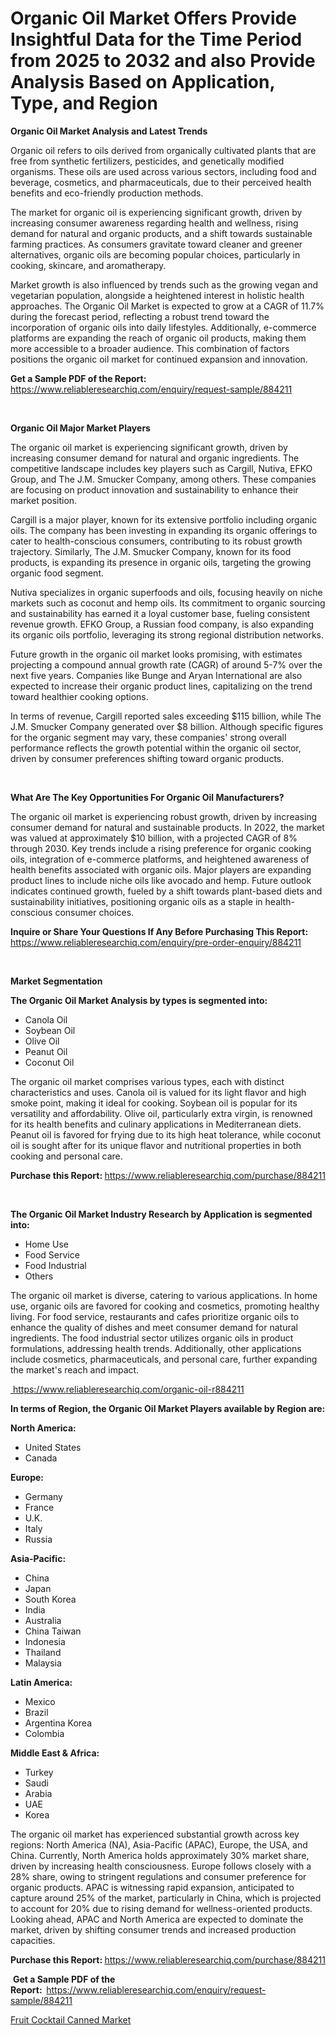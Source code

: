 <p><h1>Organic Oil Market Offers Provide Insightful Data for the Time Period from 2025 to 2032 and also Provide Analysis Based on Application, Type, and Region</h1></p><p><strong>Organic Oil Market Analysis and Latest Trends</strong></p>
<p><p>Organic oil refers to oils derived from organically cultivated plants that are free from synthetic fertilizers, pesticides, and genetically modified organisms. These oils are used across various sectors, including food and beverage, cosmetics, and pharmaceuticals, due to their perceived health benefits and eco-friendly production methods.</p><p>The market for organic oil is experiencing significant growth, driven by increasing consumer awareness regarding health and wellness, rising demand for natural and organic products, and a shift towards sustainable farming practices. As consumers gravitate toward cleaner and greener alternatives, organic oils are becoming popular choices, particularly in cooking, skincare, and aromatherapy.</p><p>Market growth is also influenced by trends such as the growing vegan and vegetarian population, alongside a heightened interest in holistic health approaches. The Organic Oil Market is expected to grow at a CAGR of 11.7% during the forecast period, reflecting a robust trend toward the incorporation of organic oils into daily lifestyles. Additionally, e-commerce platforms are expanding the reach of organic oil products, making them more accessible to a broader audience. This combination of factors positions the organic oil market for continued expansion and innovation.</p></p>
<p><strong>Get a Sample PDF of the Report:&nbsp;</strong> <a href="https://www.reliableresearchiq.com/enquiry/request-sample/884211?utm_campaign=2237&utm_medium=2&utm_source=Github&utm_content=ia&utm_term=14022025&utm_id=organic-oil">https://www.reliableresearchiq.com/enquiry/request-sample/884211</a></p>
<p>&nbsp;</p>
<p><strong>Organic Oil Major Market Players</strong></p>
<p><p>The organic oil market is experiencing significant growth, driven by increasing consumer demand for natural and organic ingredients. The competitive landscape includes key players such as Cargill, Nutiva, EFKO Group, and The J.M. Smucker Company, among others. These companies are focusing on product innovation and sustainability to enhance their market position.</p><p>Cargill is a major player, known for its extensive portfolio including organic oils. The company has been investing in expanding its organic offerings to cater to health-conscious consumers, contributing to its robust growth trajectory. Similarly, The J.M. Smucker Company, known for its food products, is expanding its presence in organic oils, targeting the growing organic food segment.</p><p>Nutiva specializes in organic superfoods and oils, focusing heavily on niche markets such as coconut and hemp oils. Its commitment to organic sourcing and sustainability has earned it a loyal customer base, fueling consistent revenue growth. EFKO Group, a Russian food company, is also expanding its organic oils portfolio, leveraging its strong regional distribution networks.</p><p>Future growth in the organic oil market looks promising, with estimates projecting a compound annual growth rate (CAGR) of around 5-7% over the next five years. Companies like Bunge and Aryan International are also expected to increase their organic product lines, capitalizing on the trend toward healthier cooking options.</p><p>In terms of revenue, Cargill reported sales exceeding $115 billion, while The J.M. Smucker Company generated over $8 billion. Although specific figures for the organic segment may vary, these companies' strong overall performance reflects the growth potential within the organic oil sector, driven by consumer preferences shifting toward organic products.</p></p>
<p>&nbsp;</p>
<p><strong>What Are The Key Opportunities For Organic Oil Manufacturers?</strong></p>
<p><p>The organic oil market is experiencing robust growth, driven by increasing consumer demand for natural and sustainable products. In 2022, the market was valued at approximately $10 billion, with a projected CAGR of 8% through 2030. Key trends include a rising preference for organic cooking oils, integration of e-commerce platforms, and heightened awareness of health benefits associated with organic oils. Major players are expanding product lines to include niche oils like avocado and hemp. Future outlook indicates continued growth, fueled by a shift towards plant-based diets and sustainability initiatives, positioning organic oils as a staple in health-conscious consumer choices.</p></p>
<p><strong>Inquire or Share Your Questions If Any Before Purchasing This Report:</strong> <a href="https://www.reliableresearchiq.com/enquiry/pre-order-enquiry/884211?utm_campaign=2237&utm_medium=2&utm_source=Github&utm_content=ia&utm_term=14022025&utm_id=organic-oil">https://www.reliableresearchiq.com/enquiry/pre-order-enquiry/884211</a></p>
<p>&nbsp;</p>
<p><strong>Market Segmentation</strong></p>
<p><strong>The Organic Oil Market Analysis by types is segmented into:</strong></p>
<p><ul><li>Canola Oil</li><li>Soybean Oil</li><li>Olive Oil</li><li>Peanut Oil</li><li>Coconut Oil</li></ul></p>
<p><p>The organic oil market comprises various types, each with distinct characteristics and uses. Canola oil is valued for its light flavor and high smoke point, making it ideal for cooking. Soybean oil is popular for its versatility and affordability. Olive oil, particularly extra virgin, is renowned for its health benefits and culinary applications in Mediterranean diets. Peanut oil is favored for frying due to its high heat tolerance, while coconut oil is sought after for its unique flavor and nutritional properties in both cooking and personal care.</p></p>
<p><strong>Purchase this Report:&nbsp;</strong><a href="https://www.reliableresearchiq.com/purchase/884211?utm_campaign=2237&utm_medium=2&utm_source=Github&utm_content=ia&utm_term=14022025&utm_id=organic-oil">https://www.reliableresearchiq.com/purchase/884211</a></p>
<p>&nbsp;</p>
<p><strong>The Organic Oil Market Industry Research by Application is segmented into:</strong></p>
<p><ul><li>Home Use</li><li>Food Service</li><li>Food Industrial</li><li>Others</li></ul></p>
<p><p>The organic oil market is diverse, catering to various applications. In home use, organic oils are favored for cooking and cosmetics, promoting healthy living. For food service, restaurants and cafes prioritize organic oils to enhance the quality of dishes and meet consumer demand for natural ingredients. The food industrial sector utilizes organic oils in product formulations, addressing health trends. Additionally, other applications include cosmetics, pharmaceuticals, and personal care, further expanding the market's reach and impact.</p></p>
<p><a href="https://www.reliableresearchiq.com/organic-oil-r884211?utm_campaign=2237&utm_medium=2&utm_source=Github&utm_content=ia&utm_term=14022025&utm_id=organic-oil">&nbsp;https://www.reliableresearchiq.com/organic-oil-r884211</a></p>
<p><strong>In terms of Region, the Organic Oil Market Players available by Region are:</strong></p>
<p>
    <p> <strong> North America: </strong>
        <ul>
            <li>United States</li>
            <li>Canada</li>
        </ul>
        </p> 
    <p> <strong> Europe: </strong>
        <ul>
            <li>Germany</li>
            <li>France</li>
            <li>U.K.</li>
            <li>Italy</li>
            <li>Russia</li>
        </ul>
        </p> 
    <p> <strong> Asia-Pacific: </strong>
        <ul>
            <li>China</li>
            <li>Japan</li>
            <li>South Korea</li>
            <li>India</li>
            <li>Australia</li>
            <li>China Taiwan</li>
            <li>Indonesia</li>
            <li>Thailand</li>
            <li>Malaysia</li>
        </ul>
        </p> 
    <p> <strong> Latin America: </strong>
        <ul>
            <li>Mexico</li>
            <li>Brazil</li>
            <li>Argentina Korea</li>
            <li>Colombia</li>
        </ul>
        </p> 
    <p> <strong> Middle East & Africa: </strong>
        <ul>
            <li>Turkey</li>
            <li>Saudi</li>
            <li>Arabia</li>
            <li>UAE</li>
            <li>Korea</li>
        </ul>
    </p>
    </p>
<p><p>The organic oil market has experienced substantial growth across key regions: North America (NA), Asia-Pacific (APAC), Europe, the USA, and China. Currently, North America holds approximately 30% market share, driven by increasing health consciousness. Europe follows closely with a 28% share, owing to stringent regulations and consumer preference for organic products. APAC is witnessing rapid expansion, anticipated to capture around 25% of the market, particularly in China, which is projected to account for 20% due to rising demand for wellness-oriented products. Looking ahead, APAC and North America are expected to dominate the market, driven by shifting consumer trends and increased production capacities.</p></p>
<p><strong>Purchase this Report: </strong><a href="https://www.reliableresearchiq.com/purchase/884211?utm_campaign=2237&utm_medium=2&utm_source=Github&utm_content=ia&utm_term=14022025&utm_id=organic-oil">https://www.reliableresearchiq.com/purchase/884211</a></p>
<p>&nbsp;<strong>Get a Sample PDF of the Report:&nbsp;&nbsp;</strong><a href="https://www.reliableresearchiq.com/enquiry/request-sample/884211?utm_campaign=2237&utm_medium=2&utm_source=Github&utm_content=ia&utm_term=14022025&utm_id=organic-oil">https://www.reliableresearchiq.com/enquiry/request-sample/884211</a></p>
<p><strong></strong></p>
<p><p><a href="https://github.com/comasnickie/Market-Research-Report-List-1/blob/main/fruit-cocktail-canned-market.md?utm_campaign=2237&utm_medium=2&utm_source=Github&utm_content=ia&utm_term=14022025&utm_id=organic-oil">Fruit Cocktail Canned Market</a></p></p>